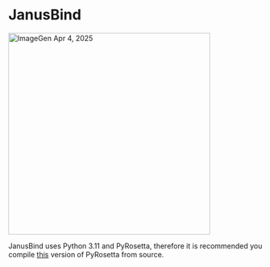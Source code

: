 # JanusBind

<img src="https://github.com/user-attachments/assets/6fb24350-0523-42df-965a-d22a2646ae8a" alt="ImageGen Apr 4, 2025" width="400"/>


JanusBind uses Python 3.11 and PyRosetta, therefore it is recommended you compile [this](https://graylab.jhu.edu/download/PyRosetta4/archive/release/PyRosetta4.Debug.python311.linux/PyRosetta4.Debug.python311.linux.release-387.tar.bz2) version of PyRosetta from source.
